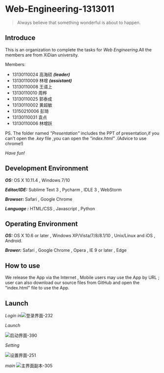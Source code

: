 # Web-Engineering-1313011

> Always believe that something wonderful is about to happen.

## Introduce

This is an organization to complete the tasks for *Web Engineering*.All the members are from XiDian university.

Members:
* 13130110024 高海硕 ***(leader)***
* 13130110009 林增 ***(assistant)***
* 13130110008 王谞上
* 13130110010 周桦
* 13130110025 郭泰成
* 13130110002 黄超敏
* 13150210006 彭琦
* 13130110031 袁点  
* 13130110006 林增跃

PS. The folder named *"Presentation"* includes the PPT of presentation,if you can't open the *.key* file ,you can open the *"index.html"* .(Advice to use chrome!)

*Have fun!*

## Development Environment

***OS:*** OS X 10.11.4 , Windows 7/10

***Editor/IDE:*** Sublime Text 3 , Pycharm , IDLE 3 , WebStorm

***Browser:*** Safari , Google Chrome

***Language :*** HTML/CSS , Javascript , Python

## Operating Environment

***OS:*** OS X 10.6 or later , Windows XP/Vista/7/8/8.1/10 , Unix/Linux and iOS , Android.

***Brower:*** Safari , Google Chrome , Opera , IE 9 or later , Edge

## How to use

We release the App via the Internet , Mobile users may use the App by URL ; user can also download our source files from GitHub and open the "index.html" file to use the App. 

## Launch

 *Login in*![登录界面-232](Data/登录界面-232.jpg)

*Launch*

![启动界面-390](Data/启动界面-390.jpg)

*Setting*

![设置界面-251](Data/设置界面-251.jpg)

*main* ![主界面副本-305](Data/主界面副本-305.jpg)